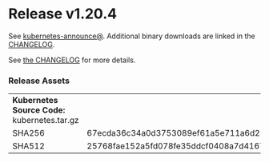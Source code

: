 # Release v1.20.4

See [kubernetes-announce@](https://groups.google.com/forum/#!forum/kubernetes-announce). Additional binary downloads are linked in the [CHANGELOG](https://github.com/kubernetes/kubernetes/blob/master/CHANGELOG/CHANGELOG-1.20.md).

See [the CHANGELOG](https://github.com/kubernetes/kubernetes/blob/master/CHANGELOG/CHANGELOG-1.20.md) for more details.

### Release Assets


<table>
<tr><td colspan=\2\><b>Kubernetes Source Code: </b> kubernetes.tar.gz</td><tr>
<tr><td>SHA256</td><td>67ecda36c34a0d3753089ef61a5e711a6d237b1dfd88e55e6989c8a10bcd57a9</td></tr>
<tr><td>SHA512</td><td>25768fae152a5fd078fe35ddcf0408a7d41672c35319316bd7e68707ba5ac3b7a4d233d41b2b8b66e8b5a18c080dadafd2bc87b2140b2604b06156887d711609</td></tr>
</table>


